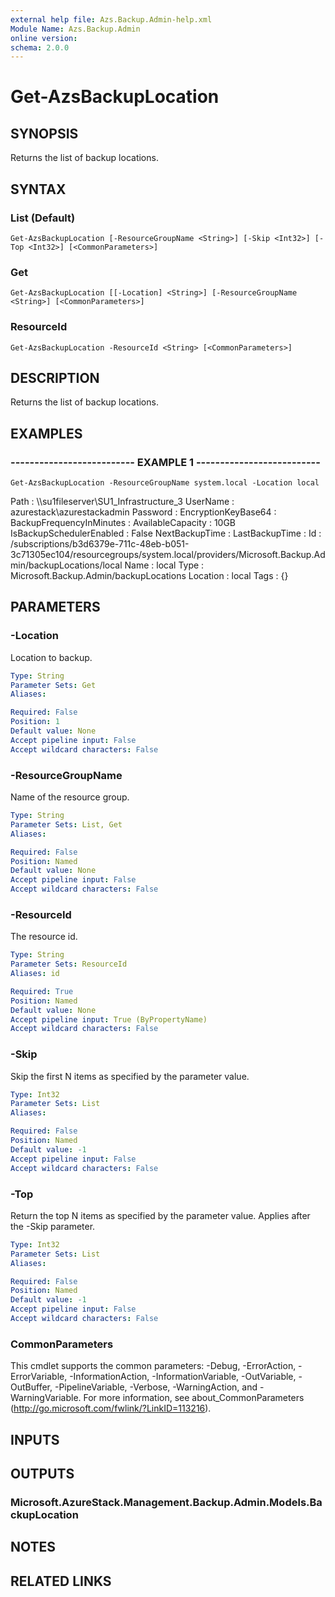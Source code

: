```yaml
---
external help file: Azs.Backup.Admin-help.xml
Module Name: Azs.Backup.Admin
online version: 
schema: 2.0.0
---
```


# Get-AzsBackupLocation

## SYNOPSIS
Returns the list of backup locations.

## SYNTAX

### List (Default)
```
Get-AzsBackupLocation [-ResourceGroupName <String>] [-Skip <Int32>] [-Top <Int32>] [<CommonParameters>]
```

### Get
```
Get-AzsBackupLocation [[-Location] <String>] [-ResourceGroupName <String>] [<CommonParameters>]
```

### ResourceId
```
Get-AzsBackupLocation -ResourceId <String> [<CommonParameters>]
```

## DESCRIPTION
Returns the list of backup locations.

## EXAMPLES

### -------------------------- EXAMPLE 1 --------------------------
```
Get-AzsBackupLocation -ResourceGroupName system.local -Location local
```

Path                     : \\\\su1fileserver\SU1_Infrastructure_3
UserName                 : azurestack\azurestackadmin
Password                 :
EncryptionKeyBase64      :
BackupFrequencyInMinutes :
AvailableCapacity        : 10GB
IsBackupSchedulerEnabled : False
NextBackupTime           :
LastBackupTime           :
Id                       : /subscriptions/b3d6379e-711c-48eb-b051-3c71305ec104/resourcegroups/system.local/providers/Microsoft.Backup.Admin/backupLocations/local
Name                     : local
Type                     : Microsoft.Backup.Admin/backupLocations
Location                 : local
Tags                     : {}

## PARAMETERS

### -Location
Location to backup.

```yaml
Type: String
Parameter Sets: Get
Aliases: 

Required: False
Position: 1
Default value: None
Accept pipeline input: False
Accept wildcard characters: False
```

### -ResourceGroupName
Name of the resource group.

```yaml
Type: String
Parameter Sets: List, Get
Aliases: 

Required: False
Position: Named
Default value: None
Accept pipeline input: False
Accept wildcard characters: False
```

### -ResourceId
The resource id.

```yaml
Type: String
Parameter Sets: ResourceId
Aliases: id

Required: True
Position: Named
Default value: None
Accept pipeline input: True (ByPropertyName)
Accept wildcard characters: False
```

### -Skip
Skip the first N items as specified by the parameter value.

```yaml
Type: Int32
Parameter Sets: List
Aliases: 

Required: False
Position: Named
Default value: -1
Accept pipeline input: False
Accept wildcard characters: False
```

### -Top
Return the top N items as specified by the parameter value.
Applies after the -Skip parameter.

```yaml
Type: Int32
Parameter Sets: List
Aliases: 

Required: False
Position: Named
Default value: -1
Accept pipeline input: False
Accept wildcard characters: False
```

### CommonParameters
This cmdlet supports the common parameters: -Debug, -ErrorAction, -ErrorVariable, -InformationAction, -InformationVariable, -OutVariable, -OutBuffer, -PipelineVariable, -Verbose, -WarningAction, and -WarningVariable. For more information, see about_CommonParameters (http://go.microsoft.com/fwlink/?LinkID=113216).

## INPUTS

## OUTPUTS

### Microsoft.AzureStack.Management.Backup.Admin.Models.BackupLocation

## NOTES

## RELATED LINKS

